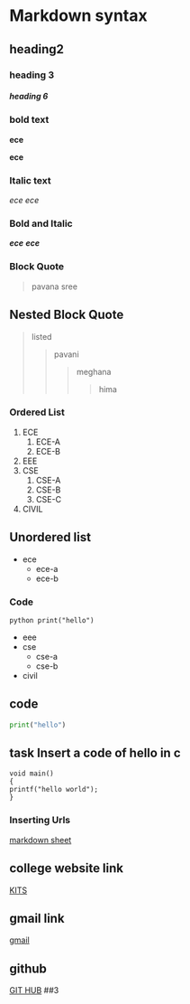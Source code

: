 # Markdown syntax
## heading2
### heading 3
##### heading 6
### bold text
**ece**

__ece__
### Italic text
*ece*
_ece_
### Bold and Italic
**_ece_**
__*ece*__
### Block Quote
> pavana sree
## Nested Block Quote
> listed
>> pavani
>>> meghana
>>>> hima
### Ordered List
1. ECE
    1. ECE-A
    2. ECE-B
2. EEE
3. CSE
    1. CSE-A
    2. CSE-B
    3. CSE-C
4. CIVIL
## Unordered list
- ece
    - ece-a
    - ece-b
### Code
`
python
print("hello")
`

- eee
- cse
    + cse-a
    + cse-b
- civil
## code
```python
print("hello")
```
## task Insert a code of hello in c
```
void main()
{
printf("hello world");
}
```
### Inserting Urls
[markdown sheet](https://www.markdownguide.org/cheat-sheet/)
## college website link
[KITS](https://www.google.com/search?gs_ssp=eJzj4tVP1zc0TDYoKirJNkw3YLRSNagwTkoyNTY0NkxMNDZMtTAytzKosDQzTrRMsUw0MbBISrZMNvbizc4sKVbITSzKTiwoLQIAoj0UZg&q=kits+markapur&rlz=1C1CHBD_enIN867IN867&oq=kits+ma&aqs=chrome.1.0i355j46i175i199j0l2j69i57j69i60j69i61l2.15638j0j7&sourceid=chrome&ie=UTF-8)
## gmail link
[gmail](https://www.google.com/search?q=gmail+url&rlz=1C1CHBD_enIN867IN867&oq=gmail&aqs=chrome.1.69i59l4j0i433j69i61j69i60j69i65.4991j0j7&sourceid=chrome&ie=UTF-8)
## github
[GIT HUB](https://github.com/Pavani-15/markdownsyntax/edit/main/README.md)
##3
